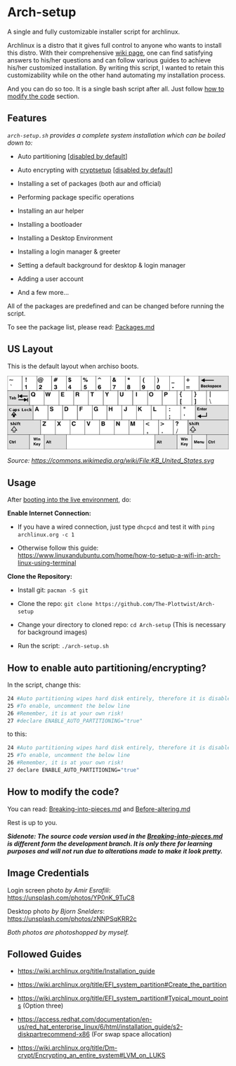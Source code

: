 # Arch-setup

A single and fully customizable installer script for archlinux.

Archlinux is a distro that it gives full control to anyone who wants to install this distro. With their comprehensive [wiki page](https://wiki.archlinux.org/), one can find satisfying answers to his/her questions and can follow various guides to achieve his/her customized installation. By writing this script, I wanted to retain this customizability while on the other hand automating my installation process.

And you can do so too. It is a single bash script after all. Just follow [how to modify the code](#how-to-modify-the-code) section.

## Features

*`arch-setup.sh` provides a complete system installation which can be boiled down to:*

- Auto partitioning [[disabled by default](#how-to-enable-auto-partitioningencrypting)]

- Auto encrypting with [cryptsetup](https://wiki.archlinux.org/title/Dm-crypt/Encrypting_an_entire_system#LVM_on_LUKS) [[disabled by default](#how-to-enable-auto-partitioningencrypting)]

- Installing a set of packages (both aur and official)

- Performing package specific operations

- Installing an aur helper

- Installing a bootloader

- Installing a Desktop Environment

- Installing a login manager & greeter

- Setting a default background for desktop & login manager

- Adding a user account

- And a few more...

All of the packages are predefined and can be changed before running the script.

To see the package list, please read: [Packages.md](https://github.com/The-Plottwist/Arch-setup/blob/main/Packages.md)

## US Layout

This is the default layout when archiso boots.

![alt text](assets/other/640px-KB_United_States-NoAltGr.svg.png)

*Source: <https://commons.wikimedia.org/wiki/File:KB_United_States.svg>*

## Usage

After [booting into the live environment](https://wiki.archlinux.org/title/Installation_guide#Boot_the_live_environment), do:

**Enable Internet Connection:**

- If you have a wired connection, just type `dhcpcd` and test it with `ping archlinux.org -c 1`

- Otherwise follow this guide: <https://www.linuxandubuntu.com/home/how-to-setup-a-wifi-in-arch-linux-using-terminal>

**Clone the Repository:**

- Install git: `pacman -S git`

- Clone the repo: `git clone https://github.com/The-Plottwist/Arch-setup`

- Change your directory to cloned repo: `cd Arch-setup` (This is necessary for background images)

- Run the script: `./arch-setup.sh`

## How to enable auto partitioning/encrypting?

In the script, change this:

```bash
24 #Auto partitioning wipes hard disk entirely, therefore it is disabled by default.
25 #To enable, uncomment the below line
26 #Remember, it is at your own risk!
27 #declare ENABLE_AUTO_PARTITIONING="true"
```

to this:

```bash
24 #Auto partitioning wipes hard disk entirely, therefore it is disabled by default.
25 #To enable, uncomment the below line
26 #Remember, it is at your own risk!
27 declare ENABLE_AUTO_PARTITIONING="true"
```

## How to modify the code?

You can read: [Breaking-into-pieces.md](https://github.com/The-Plottwist/Arch-setup/blob/main/Breaking-into-pieces.md) and [Before-altering.md](https://github.com/The-Plottwist/Arch-setup/blob/main/Before-altering.md)

Rest is up to you.

***Sidenote: The source code version used in the [Breaking-into-pieces.md](https://github.com/The-Plottwist/Arch-setup/blob/main/Breaking-into-pieces.md) is different form the development branch. It is only there for learning purposes and will not run due to alterations made to make it look pretty.***

## Image Credentials

Login screen photo *by Amir Esrafili*: <https://unsplash.com/photos/YP0nK_9TuC8>

Desktop photo *by Bjorn Snelders*: <https://unsplash.com/photos/zNNPSqKRR2c>

*Both photos are photoshopped by myself.*

## Followed Guides

- <https://wiki.archlinux.org/title/Installation_guide>

- <https://wiki.archlinux.org/title/EFI_system_partition#Create_the_partition>

- <https://wiki.archlinux.org/title/EFI_system_partition#Typical_mount_points> (Option three)

- <https://access.redhat.com/documentation/en-us/red_hat_enterprise_linux/6/html/installation_guide/s2-diskpartrecommend-x86> (For swap space allocation)

- <https://wiki.archlinux.org/title/Dm-crypt/Encrypting_an_entire_system#LVM_on_LUKS>

